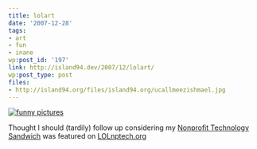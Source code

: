 ```yaml
---
title: lolart
date: '2007-12-28'
tags:
- art
- fun
- inane
wp:post_id: '197'
link: http://island94.dev/2007/12/lolart/
wp:post_type: post
files:
- http://island94.org/files/island94.org/ucallmeezishmael.jpg
---
```


[ ![funny pictures](http://island94.org/files/island94.org/ucallmeezishmael.jpg) ](http://mine.icanhascheezburger.com/View.aspx?ucallmeezis128433303032993750.jpg)

Thought I should (tardily) follow up considering my [Nonprofit Technology Sandwich](http://island94.org/articles/nonprofit-technology-sandwich) was featured on [LOLnptech.org](http://lolnptech.blogspot.com/2007/08/nonprofit-technology-sandwich-anyone.html)